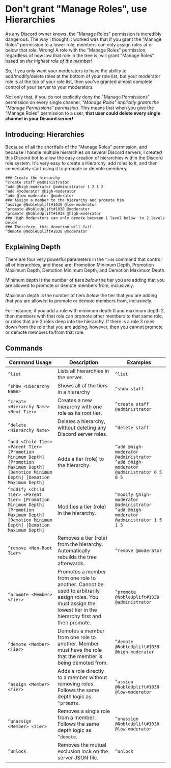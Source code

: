# Don't grant "Manage Roles", use Hierarchies
As any Discord owner knows, the "Manage Roles" permission is incredibly dangerous. The way I thought it worked was that if you grant the "Manage Roles" permission to a lower role, members can only assign roles at or below that role. Wrong! A role with the "Manage Roles" permission, regardless of how low that role in the tree is, will grant "Manage Roles" based on *the highest role of the member!*

So, if you only want your moderators to have the ability to add/modify/delete roles at the bottom of your role list, but your moderator role is at the top of your role list, then you've granted almost complete control of your server to your moderators.

Not only that, if you do not explicitly deny the "Manage Permissions" permission on every single channel, *"Manage Roles" implicitly grants the "Manage Permissions" permission.* This means that when you give the "Manage Roles" permission to a user, **that user could delete every single channel in your Discord server!**

## Introducing: Hierarchies
Because of all the shortfalls of the "Manage Roles" permission, and because I handle multiple hierarchies on several Discord servers, I created this Discord bot to allow the easy creation of hierarchies within the Discord role system. It's very easy to create a Hierarchy, add roles to it, and then immediately start using it to promote or demote members.

```
### Create the hierarchy
^create staff @administrator
^add @high-moderator @administrator 1 2 1 2
^add @moderator @high-moderator
^add @low-moderator @moderator
### Assign a member to the hierarchy and promote him
^assign @NobleUplift#1038 @low-moderator
^promote @NobleUplift#1038 @moderator
^promote @NobleUplift#1038 @high-moderator
### High Moderators can only demote between 1 level below  to 2 levels below
### Therefore, this demotion will fail
^demote @NobleUplift#1038 @moderator
```

## Explaining Depth
There are four very powerful parameters in the `^add` command that control all of hierarchies, and these are: Promotion Minimum Depth, Promotion Maximum Depth, Demotion Minimum Depth, and Demotion Maximum Depth.

Minimum depth is the number of tiers *below* the tier you are adding that you are allowed to promote or demote members from, inclusively.

Maximum depth is the number of tiers *below* the tier that you are adding that you are allowed to promote or demote members from, inclusively.

For instance, if you add a role with minimum depth 0 and maximum depth 2, then members with that role can promote other members to that same role, or roles that are 2 roles deep into the hierarchy. If there is a role 3 roles down from the role that you are adding, however, then you cannot promote or demote members to/from that role.

## Commands
| Command Usage | Description | Examples |
|---|---|---|
| `^list` | Lists all hierarchies in the server. | `^list` |
| `^show <Hierarchy Name>` | Shows all of the tiers in a hierarchy | `^show staff` |
| `^create <Hierarchy Name> <Root Tier>` | Creates a new hierarchy with one role as its root tier. | `^create staff @administrator` |
| `^delete <Hierarchy Name>` | Deletes a hierarchy, without deleting any Discord server roles. | `^delete staff` |
| `^add <Child Tier> <Parent Tier> [Promotion Minimum Depth] [Promotion Maximum Depth] [Demotion Minimum Depth] [Demotion Maximum Depth]` | Adds a tier (role) to the hierarchy. | `^add @high-moderator @administrator`<br>`^add @high-moderator @administrator 0 5 0 5` |
| `^modify <Child Tier> <Parent Tier> [Promotion Minimum Depth] [Promotion Maximum Depth] [Demotion Minimum Depth] [Demotion Maximum Depth]` | Modifies a tier (role) in the hierarchy. | `^modify @high-moderator @administrator`<br>`^add @high-moderator @administrator 1 5 1 5` |
| `^remove <Non-Root Tier>` | Removes a tier (role) from the hierarchy. Automatically rebuilds the tree afterwards. | `^remove @moderator` |
| `^promote <Member> <Tier>` | Promotes a member from one role to another. Cannot be used to arbitrarily assign roles. You must assign the lowest tier in the hierarchy first and then promote. | `^promote @NobleUplift#1038 @administrator` |
| `^demote <Member> <Tier>` | Demotes a member from one role to another. Member must have the role that the member is being demoted from. | `^demote @NobleUplift#1038 @high-moderator` |
| `^assign <Member> <Tier>` | Adds a role directly to a member without removing roles. Follows the same depth logic as `^promote`. | `^assign @NobleUplift#1038 @low-moderator` |
| `^unassign <Member> <Tier>` | Removes a single role from a member. Follows the same depth logic as `^demote`. | `^unassign @NobleUplift#1038 @low-moderator` |
| `^unlock` | Removes the mutual exclusion lock on the server JSON file. | `^unlock` |
